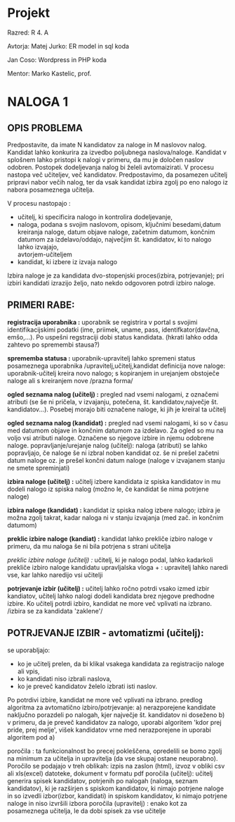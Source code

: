 # Projekt


Razred: R 4. A

Avtorja: 
  Matej Jurko: ER model in sql koda
  
  Jan Coso: Wordpress in PHP koda
  
Mentor: 
  Marko Kastelic, prof.
  
  

# NALOGA 1

## OPIS PROBLEMA

Predpostavite, da imate N kandidatov za naloge in M naslovov nalog. Kandidat lahko konkurira za izvedbo poljubnega naslova/naloge. Kandidat v splošnem lahko pristopi k nalogi v primeru, da mu je določen naslov odobren. Postopek dodeljevanja nalog bi želeli avtomaizirati. V procesu nastopa več učiteljev, več kandidatov. Predpostavimo, da posamezen učitelj pripravi nabor večih nalog, ter da vsak kandidat izbira zgolj po eno nalogo iz nabora posameznega učitelja.

V procesu nastopajo :
* učitelj, ki specificira nalogo in kontrolira dodeljevanje,
*	naloga, podana s svojim naslovom, opisom, ključnimi besedami,datum kreiranja naloge, datum objave naloge, začetnim    datumom, končnim datumom za izdelavo/oddajo, največjim št. kandidatov, ki to nalogo lahko izvajajo,        
  avtorjem-učiteljem
*	kandidat, ki izbere iz izvaja nalogo

Izbira naloge je za kandidata dvo-stopenjski proces(izbira, potrjevanje); pri izbiri kandidati izrazijo željo, nato nekdo odgovoren potrdi izbiro naloge.


## PRIMERI RABE:

**registracija uporabnika :** uporabnik se registrira v portal s svojimi identifikacijskimi podatki (ime, priimek, uname, pass, identifkator(davčna, emšo,...). Po uspešni regstraciji dobi status kandidata. (hkrati lahko odda zahtevo po spremembi stausa?)

**sprememba statusa :** uporabnik-upravitelj lahko spremeni status posameznega uporabnika /upravitelj,učitelj,kandidat
definicija nove naloge: uporabnik-učitelj kreira novo nalogo; s kopiranjem in urejanjem obstoječe naloge ali s kreiranjem nove /prazna forma/

**ogled seznama nalog (učitelj) :** pregled nad vsemi nalogami, z označemi atributi (se še ni pričela, v izvajanju, potečena, št. kandidatov,največje št. kandidatov...). Posebej morajo biti označene naloge, ki jih je kreiral ta učitelj

**ogled seznama nalog (kandidat) :** pregled nad vsemi nalogami, ki so v času med datumom objave in končnim datumom za izdelavo. Za ogled so mu na voljo vsi atributi naloge. Označene so njegove izbire in njemu odobrene naloge.
popravljanje/urejanje nalog (učitelj): naloga (atributi) se lahko popravljajo, če naloge še ni izbral noben kandidat oz. še ni prešel začetni datum naloge oz. je prešel končni datum naloge (naloge v izvajanem stanju ne smete spreminjati)

**izbira naloge (učitelj) :** učitelj izbere kandidata iz spiska kandidatov in mu dodeli nalogo iz spiska nalog (možno le, če kandidat še nima potrjene naloge)

**izbira naloge (kandidat) :** kandidat iz spiska nalog izbere nalogo; izbira je možna zgolj takrat, kadar naloga ni v stanju izvajanja (med zač. in končnim datumom)

**preklic izbire naloge (kandiat) :** kandidat lahko prekliče izbiro naloge v primeru, da mu naloga še ni bila potrjena s strani učitelja

*preklic izbire naloge (učitelj) :* učitelj, ki je nalogo podal, lahko kadarkoli prekliče izbiro naloge kandidatu
upravljalska vloga + : upravitelj lahko naredi vse, kar lahko naredijo vsi učitelji

**potrjevanje izbir (učitelj) :** učitelj lahko ročno potrdi vsako izmed izbir kandiatov, učitelj lahko nalogi dodeli kandidata brez njegove predhodne izbire. Ko učitelj potrdi izbiro, kandidat ne more več vplivati na izbrano. /izbira se za kandidata 'zaklene'/

## POTRJEVANJE IZBIR - avtomatizmi (učitelj):
se uporabljajo:
*	ko je učitelj prelen, da bi klikal vsakega kandidata za registracijo naloge ali vpis,
*	ko kandidati niso izbrali naslova,
*	ko je preveč kandidatov želelo izbrati isti naslov.

Po potrdivi izbire, kandidat ne more več vplivati na izbrano.
predlog algoritma za avtomatično izbiro/potrjevanje:
a) nerazporejene kandidate naključno porazdeli po nalogah, kjer največje št. kandidatov ni doseženo
b) v primeru, da je preveč kandidatov za nalogo, uporabi algoritem 'kdor prej pride, prej melje', višek kandidatov vrne med nerazporejene in uporabi algoritem pod a)

poročila : ta funkcionalnost bo precej pokleščena, opredelili se bomo zgolj na minimum za učitelja in upravitelja (da vse skupaj ostane neuporabno). Poročilo se podajajo v treh oblikah: izpis na zaslon (html), izvoz v obliki csv ali xls(excel) datoteke, dokument v formatu pdf
poročila (učitelj): učitelj generira spisek kandidatov, potrjenih po nalogah (naloga, seznam kandidatov), ki je razširjen s spiskom kandidatov, ki nimajo potrjene naloge in so izvedli izbor(izbor, kandidati) in spiskom kandidatov, ki nimajo potrjene naloge in niso izvršili izbora
poročila (upravitelj) : enako kot za posameznega učitelja, le da dobi spisek za vse učitelje
 

